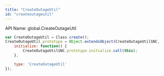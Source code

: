 ```yaml
---
title: "CreateOutageUtil"
id: "createoutageutil"
---
```


API Name: global.CreateOutageUtil

```js
var CreateOutageUtil = Class.create();
CreateOutageUtil.prototype = Object.extendsObject(CreateOutageUtilSNC, {
    initialize: function() {
		CreateOutageUtilSNC.prototype.initialize.call(this);
    },

    type: 'CreateOutageUtil'
});
```